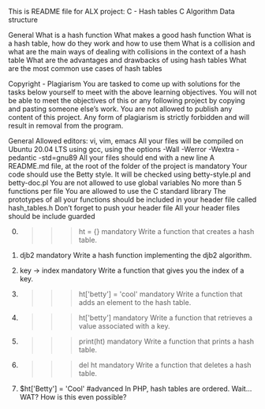 This is README file for ALX project: C - Hash tables
C
Algorithm
Data structure

General
What is a hash function
What makes a good hash function
What is a hash table, how do they work and how to use them
What is a collision and what are the main ways of dealing with collisions in the context of a hash table
What are the advantages and drawbacks of using hash tables
What are the most common use cases of hash tables

Copyright - Plagiarism
You are tasked to come up with solutions for the tasks below yourself to meet with the above learning objectives.
You will not be able to meet the objectives of this or any following project by copying and pasting someone else’s work.
You are not allowed to publish any content of this project.
Any form of plagiarism is strictly forbidden and will result in removal from the program.

General
Allowed editors: vi, vim, emacs
All your files will be compiled on Ubuntu 20.04 LTS using gcc, using the options -Wall -Werror -Wextra -pedantic -std=gnu89
All your files should end with a new line
A README.md file, at the root of the folder of the project is mandatory
Your code should use the Betty style. It will be checked using betty-style.pl and betty-doc.pl
You are not allowed to use global variables
No more than 5 functions per file
You are allowed to use the C standard library
The prototypes of all your functions should be included in your header file called hash_tables.h
Don’t forget to push your header file
All your header files should be include guarded

0. >>> ht = {}
mandatory
Write a function that creates a hash table.

1. djb2
mandatory
Write a hash function implementing the djb2 algorithm.

2. key -> index
mandatory
Write a function that gives you the index of a key.

3. >>> ht['betty'] = 'cool'
mandatory
Write a function that adds an element to the hash table.

4. >>> ht['betty']
mandatory
Write a function that retrieves a value associated with a key.

5. >>> print(ht)
mandatory
Write a function that prints a hash table.

6. >>> del ht
mandatory
Write a function that deletes a hash table.

7. $ht['Betty'] = 'Cool'
#advanced
In PHP, hash tables are ordered. Wait… WAT? How is this even possible?
